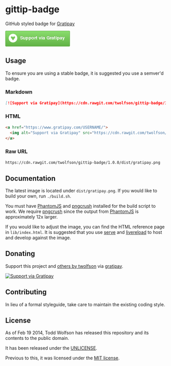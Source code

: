 # gittip-badge

GitHub styled badge for [Gratipay][]

![Gratipay badge][]

[Gratipay]: https://www.gratipay.com/
[Gratipay badge]: dist/gratipay.png

## Usage
To ensure you are using a stable badge, it is suggested you use a semver'd badge.

### Markdown

```md
[![Support via Gratipay](https://cdn.rawgit.com/twolfson/gittip-badge/1.0.0/dist/gratipay.png)](https://www.gratipay.com/USERNAME/)
```

### HTML

```html
<a href="https://www.gratipay.com/USERNAME/">
  <img alt="Support via Gratipay" src="https://cdn.rawgit.com/twolfson/gittip-badge/1.0.0/dist/gratipay.png"/>
</a>
```

### Raw URL

```
https://cdn.rawgit.com/twolfson/gittip-badge/1.0.0/dist/gratipay.png
```

## Documentation
The latest image is located under `dist/gratipay.png`. If you would like to build your own, run `./build.sh`.

You must have [PhantomJS][] and [pngcrush][] installed for the build script to work. We require [pngcrush][] since the output from [PhantomJS][] is approximately 12x larger.

If you would like to adjust the image, you can find the HTML reference page in `lib/index.html`. It is suggested that you use [serve][] and [livereload][] to host and develop against the image.

[PhantomJS]: http://phantomjs.org/
[pngcrush]: http://pmt.sourceforge.net/pngcrush/
[serve]: https://npmjs.org/package/serve
[livereload]: https://github.com/lepture/python-livereload

## Donating
Support this project and [others by twolfson][gratipay-twolfson] via [gratipay][gratipay-twolfson].

[![Support via Gratipay][gittip-badge]][gratipay-twolfson]

[gittip-badge]: https://cdn.rawgit.com/twolfson/gittip-badge/1.0.0/dist/gratipay.png
[gratipay-twolfson]: https://www.gratipay.com/twolfson/

## Contributing
In lieu of a formal styleguide, take care to maintain the existing coding style.

## License
As of Feb 19 2014, Todd Wolfson has released this repository and its contents to the public domain.

It has been released under the [UNLICENSE][].

[UNLICENSE]: UNLICENSE

Previous to this, it was licensed under the [MIT license][].

[MIT license]: https://github.com/twolfson/gittip-badge/blob/ee5cc0ad6573ef6e80048c7229bc1b7c01942b4c/README.md#license